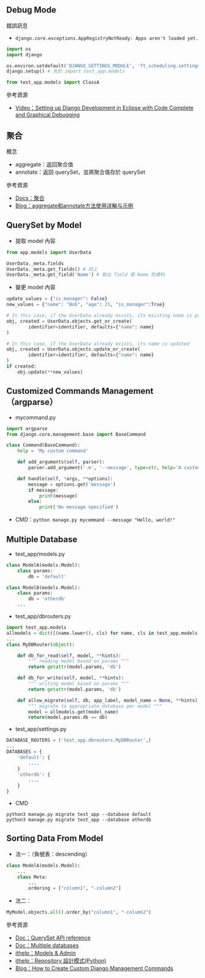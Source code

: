 ## Debug Mode
錯誤訊息
* `django.core.exceptions.AppRegistryNotReady: Apps aren't loaded yet.`
```python
import os
import django

os.environ.setdefault('DJANGO_SETTINGS_MODULE', 'ft_scheduling.settings')
django.setup() # 先於 import test_app.models

from test_app.models import ClassA
```

參考資源
* [Video：Setting up Django Development in Eclipse with Code Complete and Graphical Debugging](https://vimeo.com/5027645)


## 聚合
概念  
* aggregate：返回聚合值
* annotate：返回 querySet，並將聚合值存於 querySet
  
參考資源
* [Docs：聚合](https://docs.djangoproject.com/zh-hans/4.1/topics/db/aggregation/)
* [Blog：aggregate和annotate方法使用详解与示例](https://zhuanlan.zhihu.com/p/50974992)

## QuerySet by Model
* 提取 model 內容
```python
from app.models import UserData

UserData._meta.fields
UserData._meta.get_fields() # 同上
UserData._meta.get_field('Name') # 取出 field 是 Name 的資料
```
* 變更 model 內容
```python
update_values = {"is_manager": False}
new_values = {"name": "Bob", "age": 25, "is_manager":True}

# In this case, if the UserData already exists, its existing name is preserved
obj, created = UserData.objects.get_or_create(
        identifier=identifier, defaults={"name": name}
)

# In this case, if the UserData already exists, its name is updated
obj, created = UserData.objects.update_or_create(
        identifier=identifier, defaults={"name": name}
)
if created:
    obj.update(**new_values)
```

## Customized Commands Management（argparse）
* mycommand.py
```python
import argparse
from django.core.management.base import BaseCommand

class Command(BaseCommand):
    help = 'My custom command'

    def add_arguments(self, parser):
        parser.add_argument('-m', '--message', type=str, help='A custom message')

    def handle(self, *args, **options):
        message = options.get('message')
        if message:
            print(message)
        else:
            print('No message specified')

```
* CMD：`python manage.py mycommand --message "Hello, world!"`

## Multiple Database
* test_app/models.py
```python
class ModelA(models.Model):
    class params:
        db = 'default'

class ModelB(models.Model):
    class params:
        db = 'otherdb'
    ...
```

* test_app/dbrouters.py
```python
import test_app.models
allmodels = dict([(name.lower(), cls) for name, cls in test_app.models.__dict__.items() if isinstance(cls, type)])
...
class MyDBRouter(object):

    def db_for_read(self, model, **hints):
        """ reading model based on params """
        return getattr(model.params, 'db')

    def db_for_write(self, model, **hints):
        """ writing model based on params """
        return getattr(model.params, 'db')

    def allow_migrate(self, db, app_label, model_name = None, **hints):
        """ migrate to appropriate database per model """
        model = allmodels.get(model_name)
        return(model.params.db == db)
```
* test_app/settings.py
```python
DATABASE_ROUTERS = ('test_app.dbrouters.MyDBRouter',)
...
DATABASES = {
    'default': {
        ....
    }
    'otherdb': {
        ....
    }
}
```
* CMD
```linux
python3 manage.py migrate test_app --database default
python3 manage.py migrate test_app --database otherdb
```

## Sorting Data From Model
* 法一：（負號表：descending）
```python
class ModelA(models.Model):
    ...
    class Meta:
        ...
        ordering = ["column1", "-column2"]
```
* 法二：
```python
MyModel.objects.all().order_by("column1", "-column2")
```

參考資源
* [Doc：QuerySet API reference](https://docs.djangoproject.com/en/dev/ref/models/querysets/#get)
* [Doc：Multiple databases](https://docs.djangoproject.com/en/3.0/topics/db/multi-db/#database-routers)
* [ithelp：Models & Admin](https://ithelp.ithome.com.tw/articles/10201074)
* [ithelp：Repository 設計模式(Python)](https://ithelp.ithome.com.tw/articles/10282153?sc=iThomeR)
* [Blog：How to Create Custom Django Management Commands](https://simpleisbetterthancomplex.com/tutorial/2018/08/27/how-to-create-custom-django-management-commands.html)


